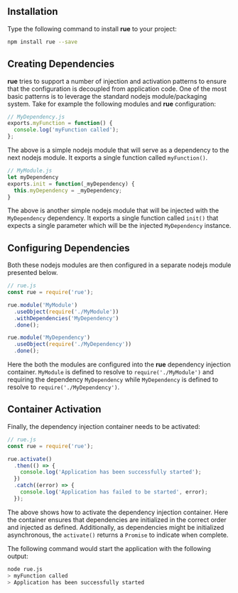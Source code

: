 ## Installation
Type the following command to install **rue** to your project:
```bash
npm install rue --save
```

## Creating Dependencies
**rue** tries to support a number of injection and activation patterns to ensure
that the configuration is decoupled from application code. One of the most basic
patterns is to leverage the standard nodejs module/packaging system. Take for
example the following modules and **rue** configuration:

```javascript
// MyDependency.js
exports.myFunction = function() {
  console.log('myFunction called');
};
```

The above is a simple nodejs module that will serve as a dependency to the next
nodejs module. It exports a single function called `myFunction()`.

```javascript
// MyModule.js
let myDependency
exports.init = function(_myDependency) {
  this.myDependency = _myDependency;
}
```

The above is another simple nodejs module that will be injected with the
`MyDependency` dependency. It exports a single function called `init()` that
expects a single parameter which will be the injected `MyDependency` instance.

## Configuring Dependencies
Both these nodejs modules are then configured in a separate nodejs module
presented below.

```javascript
// rue.js
const rue = require('rue');

rue.module('MyModule')
  .useObject(require('./MyModule'))
  .withDependencies('MyDependency')
  .done();

rue.module('MyDependency')
  .useObject(require('./MyDependency'))
  .done();
```

Here the both the modules are configured into the **rue** dependency injection
container. `MyModule` is defined to resolve to `require('./MyModule')`
and requiring the dependency `MyDependency` while `MyDependency` is defined to
resolve to `require('./MyDependency')`.

## Container Activation
Finally, the dependency injection container needs to be activated:

```javascript
// rue.js
const rue = require('rue');

rue.activate()
  .then(() => {
    console.log('Application has been successfully started');
  })
  .catch((error) => {
    console.log('Application has failed to be started', error);    
  });
```

The above shows how to activate the dependency injection container. Here the
container ensures that dependencies are initialized in the correct order and
injected as defined. Additionally, as dependencies might be initialized
asynchronous, the `activate()` returns a `Promise` to indicate when complete.

The following command would start the application with the following output:

```bash
node rue.js
> myFunction called
> Application has been successfully started
```
